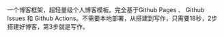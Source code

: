 一个博客框架，超轻量级个人博客模板。完全基于Github Pages 、 Github Issues 和 Github Actions。不需要本地部署，从搭建到写作，只需要18秒，2步搭建好博客，第3步就是写作。
